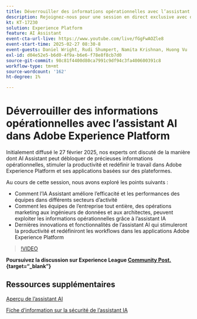 ```yaml
---
title: Déverrouiller des informations opérationnelles avec l’assistant AI dans Adobe Experience Platform
description: Rejoignez-nous pour une session en direct exclusive avec des experts en produits Adobe afin de découvrir comment AI Assistant peut déverrouiller de précieuses informations opérationnelles, stimuler la productivité et redéfinir le travail dans Adobe Experience Platform et ses applications basées sur la plateforme.
kt: KT-17230
solution: Experience Platform
feature: AI Assistant
event-cta-url-live: https://www.youtube.com/live/fGgFwAOZle8
event-start-time: 2025-02-27 08:30-8
event-guests: Daniel Wright, Rudi Shumpert, Namita Krishnan, Huong Vu
exl-id: d04e52e5-b6d0-4f9a-b6e6-f78e8f8cb7d0
source-git-commit: 98c81f4400d80ca7991c9df94c3fa400600391c8
workflow-type: tm+mt
source-wordcount: '162'
ht-degree: 1%

---
```


# Déverrouiller des informations opérationnelles avec l’assistant AI dans Adobe Experience Platform

Initialement diffusé le 27 février 2025, nos experts ont discuté de la manière dont AI Assistant peut débloquer de précieuses informations opérationnelles, stimuler la productivité et redéfinir le travail dans Adobe Experience Platform et ses applications basées sur des plateformes.

Au cours de cette session, nous avons exploré les points suivants :

* Comment l’IA Assistant améliore l’efficacité et les performances des équipes dans différents secteurs d’activité
* Comment les équipes de l’entreprise tout entière, des opérations marketing aux ingénieurs de données et aux architectes, peuvent exploiter les informations opérationnelles grâce à l’assistant IA
* Dernières innovations et fonctionnalités de l’assistant AI qui stimuleront la productivité et redéfiniront les workflows dans les applications Adobe Experience Platform

>[!VIDEO](https://video.tv.adobe.com/v/3448635/?quality=12&learn=on)

**Poursuivez la discussion sur Experience League [Community Post.](https://experienceleaguecommunities.adobe.com/t5/adobe-experience-platform/adobe-experience-league-live-unlocking-operational-insights-with/td-p/738208){target=“_blank”}**

## Ressources supplémentaires

[Aperçu de l’assistant AI](https://experienceleague.adobe.com/fr/docs/platform-learn/tutorials/ai-assistant/overview)

[Fiche d’information sur la sécurité de l’assistant IA](https://www.adobe.com/content/dam/cc/en/trust-center/ungated/whitepapers/experience-cloud/adobe-ai-assistant-in-aep-security-fact-sheet.pdf)

